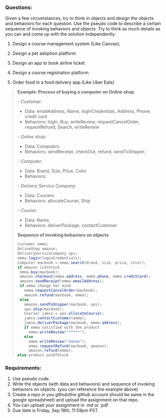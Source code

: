 <h3>Questions:</h3>

Given a few circumstances, try to think in objects and design the objects and behaviors for each question. Use the pseudo code to describe a certain sequence of invoking behaviors and objects. Try to think as much details as you can and come up with the solution independently.

1. Design a course management system (Like Canvas);
2. Design a pet adoption platform

3. Design an app to book airline ticket.

4. Design a course registration platform.

5. Order food in a food delivery app.(Like Uber Eats)



>**Example: Process of buying a computer on Online shop**
>
> *- Customer*:
>
>+ Data: emailAddress, Name, loginCredentials, Address, Phone, credit card
>+ Behaviors: logIn, Buy, writeReview, requestCancelOrder, requestRefund, Search, writeReview
>
> *- Online shop*:
>
>+ Data: Computers
>+ Behaviors: sendReceipt, checkOut, refund, sendToShipper, 
>
> *- Computer*:
>
>+ Data: Brand, Size, Price, Color
>+ Behaviors: 
>
>*- Delivery Service Company:*
>
>+ Data: Couriers
>+ Behaviors: allocateCourier, Ship
>
>*- Courier:*
>
>+ Data: Name,
>+ Behaviors: deliverPackage, contactCustomer
>
>**Sequence of invoking behaviors on objects**
>
>```java
>Customer emma;
>OnlineShop amazon;
>DeliveryServiceCompany ups;
>emma.login(loginCredentials);
>Computer macbook = emma.search(brand, size, price, color);
>if amazon isInStock 
>  emma.buy(macbook);
>  amazon.checkout(emma.address, emma.phone, emma.creditCard);
>  amazon.sendReceipt(emma.emailAddress);
>  if emma change her mind
>    emma.requestCancelOrder(macbook);
>    amazon.refund(macbook, emma);
>  else
>    amazon.sendToShipper(macbook, ups);
>    ups.ship(macbook);
>    Courier jamie = ups.allocateCourier;
>    jamie.contactCustomer(emma);
>    jamie.deliverPackage(macbook, emma.address);
>    if emma satisfied with the product
>      emma.writeReview("*****");
>    else
>      emma.writeReview("ooooo");
>      emma.requestRefund(macbook, amazon);
>      amazon.refund(emma);
>else product outOfStock
>```



<h3>Requirements:</h3>

1. Use pseudo code.
2. Write the objects (with data and behaviors) and sequence of invoking behaviors on objects. (you can reference the example above)
3. Create a repo in you github(the github account should be same in the google spreadsheet) and upload the assignment on that repo.
4. You can upload your assignment in .md or .pdf
5. Due date is Friday, Sep 18th,  11:59pm PST.

